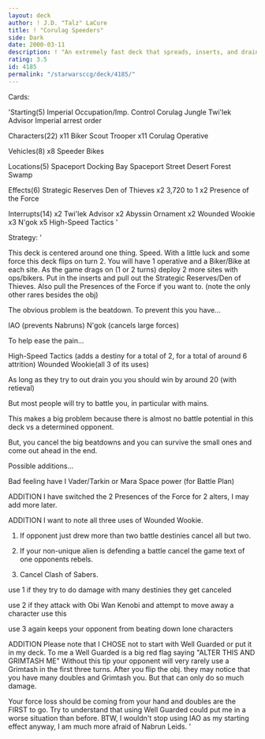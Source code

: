 ```yaml
---
layout: deck
author: ! J.D. "Talz" LaCure
title: ! "Corulag Speeders"
side: Dark
date: 2000-03-11
description: ! "An extremely fast deck that spreads, inserts, and drains."
rating: 3.5
id: 4185
permalink: "/starwarsccg/deck/4185/"
---
```

Cards: 

'Starting(5)
Imperial Occupation/Imp. Control
Corulag
Jungle
Twi'lek Advisor
Imperial arrest order

Characters(22)
x11 Biker Scout Trooper
x11 Corulag Operative

Vehicles(8)
x8 Speeder Bikes

Locations(5)
Spaceport Docking Bay
Spaceport Street
Desert
Forest
Swamp

Effects(6)
Strategic Reserves
Den of Thieves
x2 3,720 to 1
x2 Presence of the Force

Interrupts(14)
x2 Twi'lek Advisor
x2 Abyssin Ornament
x2 Wounded Wookie
x3 N'gok
x5 High-Speed Tactics '

Strategy: '

This deck is centered around one thing.  Speed.
With a little luck and some force this deck flips on turn 2.
You will have 1 operative and a Biker/Bike at each site.
As the game drags on (1 or 2 turns) deploy 2 more sites with ops/bikers.
Put in the inserts and pull out the Strategic Reserves/Den of Thieves.
Also pull the Presences of the Force if you want to.
(note the only other rares besides the obj)

The obvious problem is the beatdown.
To prevent this you have...

IAO (prevents Nabruns)
N'gok (cancels large forces)

To help ease the pain...

High-Speed Tactics (adds a destiny for a total of 2, for a total of around 6 attrition)
Wounded Wookie(all 3 of its uses)

As long as they try to out drain you you should win by around 20 (with retieval)

But most people will try to battle you, in particular with mains.

This makes a big problem because there is almost no battle potential in this deck vs a determined opponent.

But, you cancel the big beatdowns and you can survive the small ones and come out ahead in the end.

Possible additions...

Bad feeling have I
Vader/Tarkin or Mara
Space power (for Battle Plan)

ADDITION
I have switched the 2 Presences of the Force for 2 alters, I may add more later.

ADDITION
I want to note all three uses of Wounded Wookie.

1. If opponent just drew more than two battle destinies cancel all but two.

2. If your non-unique alien is defending a battle cancel the game text of one opponents rebels.

3. Cancel Clash of Sabers.

use 1
if they try to do damage with many destinies they get canceled

use 2
if they attack with Obi Wan Kenobi and attempt to move away a character use this

use 3
again keeps your opponent from beating down lone characters

ADDITION
Please note that I CHOSE not to start with Well Guarded or put it in my deck.
To me a Well Guarded is a big red flag saying "ALTER THIS AND GRIMTASH ME"
Without this tip your opponent will very rarely use a Grimtash in the first three turns.
After you flip the obj. they may notice that you have many doubles and Grimtash  you.
But that can only do so much damage.

Your force loss should be coming from your hand and doubles are the FIRST to go.
Try to understand that using Well Guarded could put me in a worse situation than before.
BTW, I wouldn't stop using IAO as my starting effect anyway, I am much more afraid of Nabrun Leids.  '
